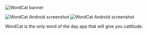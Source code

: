 ![WordCat banner]("assets/images/WordCat_banner__1024_500.png")

![WordCat Android screenshot]("assets/images/WordCat_on_Android_0.png")
![WordCat Android screenshot]("assets/images/WordCat_on_Android_1.png")

WordCat is the only word of the day app that will give you cattitude.

